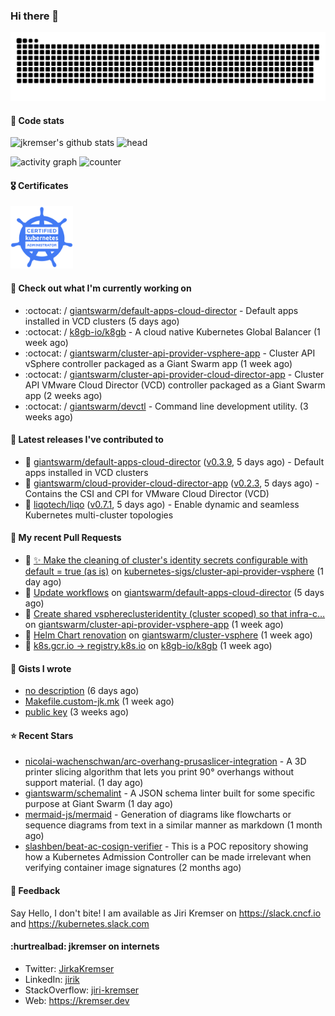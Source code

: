 ### Hi there 👋

![GitHub Snake](github-snake-dark.svg)

#### 📱 Code stats

![jkremser's github stats](https://github-readme-stats.vercel.app/api?username=jkremser&count_private=true&show_icons=true&hide_border=false&theme=tokyonight&title_color=5bcdec&bg_color=0d1117&border_radius=false) ![head](https://user-images.githubusercontent.com/535866/175570014-71166aaa-95f7-4a4f-869c-93a16481de4e.jpeg)


![activity graph](https://activity-graph.herokuapp.com/graph?username=jkremser&theme=react-dark)
![counter](https://komarev.com/ghpvc/?username=jkremser&color=5bcdec&style=for-the-badge)

#### 🎖 Certificates
<p align="left"><a href="https://www.credly.com/badges/8ca716d9-fa9b-42e6-b4a1-ad043baf5396/public_url">
<img src="https://raw.githubusercontent.com/cncf/artwork/master/other/cka/color/kubernetes-cka-color.png" alt="https://www.credly.com/badges/8ca716d9-fa9b-42e6-b4a1-ad043baf5396/public_url" width="100" height="100"/> </a>
</p>

#### 👷 Check out what I'm currently working on

- :octocat: / [giantswarm/default-apps-cloud-director](https://github.com/giantswarm/default-apps-cloud-director) - Default apps installed in VCD clusters (5 days ago)
- :octocat: / [k8gb-io/k8gb](https://github.com/k8gb-io/k8gb) - A cloud native Kubernetes Global Balancer (1 week ago)
- :octocat: / [giantswarm/cluster-api-provider-vsphere-app](https://github.com/giantswarm/cluster-api-provider-vsphere-app) - Cluster API vSphere controller packaged as a Giant Swarm app (1 week ago)
- :octocat: / [giantswarm/cluster-api-provider-cloud-director-app](https://github.com/giantswarm/cluster-api-provider-cloud-director-app) - Cluster API VMware Cloud Director (VCD) controller packaged as a Giant Swarm app (2 weeks ago)
- :octocat: / [giantswarm/devctl](https://github.com/giantswarm/devctl) - Command line development utility. (3 weeks ago)

#### 🔭 Latest releases I've contributed to

- 🎉 [giantswarm/default-apps-cloud-director](https://github.com/giantswarm/default-apps-cloud-director) ([v0.3.9](https://github.com/giantswarm/default-apps-cloud-director/releases/tag/v0.3.9), 5 days ago) - Default apps installed in VCD clusters
- 🎉 [giantswarm/cloud-provider-cloud-director-app](https://github.com/giantswarm/cloud-provider-cloud-director-app) ([v0.2.3](https://github.com/giantswarm/cloud-provider-cloud-director-app/releases/tag/v0.2.3), 5 days ago) - Contains the CSI and CPI for VMware Cloud Director (VCD)
- 🎉 [liqotech/liqo](https://github.com/liqotech/liqo) ([v0.7.1](https://github.com/liqotech/liqo/releases/tag/v0.7.1), 5 days ago) - Enable dynamic and seamless Kubernetes multi-cluster topologies

#### 🔨 My recent Pull Requests

- 💪 [:sparkles: Make the cleaning of cluster&#39;s identity secrets configurable with default = true (as is)](https://github.com/kubernetes-sigs/cluster-api-provider-vsphere/pull/1803) on [kubernetes-sigs/cluster-api-provider-vsphere](https://github.com/kubernetes-sigs/cluster-api-provider-vsphere) (1 day ago)
- 💪 [Update workflows](https://github.com/giantswarm/default-apps-cloud-director/pull/83) on [giantswarm/default-apps-cloud-director](https://github.com/giantswarm/default-apps-cloud-director) (5 days ago)
- 💪 [Create shared vsphereclusteridentity (cluster scoped) so that infra-c…](https://github.com/giantswarm/cluster-api-provider-vsphere-app/pull/44) on [giantswarm/cluster-api-provider-vsphere-app](https://github.com/giantswarm/cluster-api-provider-vsphere-app) (1 week ago)
- 💪 [Helm Chart renovation](https://github.com/giantswarm/cluster-vsphere/pull/23) on [giantswarm/cluster-vsphere](https://github.com/giantswarm/cluster-vsphere) (1 week ago)
- 💪 [k8s.gcr.io -&gt; registry.k8s.io](https://github.com/k8gb-io/k8gb/pull/1066) on [k8gb-io/k8gb](https://github.com/k8gb-io/k8gb) (1 week ago)

#### 📓 Gists I wrote

- [no description](https://gist.github.com/c834be2ff7cbebd56b58adc4da237289) (6 days ago)
- [Makefile.custom-jk.mk](https://gist.github.com/672c558b85d471efd99da2235003f0f3) (1 week ago)
- [public key](https://gist.github.com/873194a8e2942735cde99e60b4db9861) (3 weeks ago)

#### ⭐ Recent Stars

- [nicolai-wachenschwan/arc-overhang-prusaslicer-integration](https://github.com/nicolai-wachenschwan/arc-overhang-prusaslicer-integration) - A 3D printer slicing algorithm that lets you print 90° overhangs without support material. (1 day ago)
- [giantswarm/schemalint](https://github.com/giantswarm/schemalint) - A JSON schema linter built for some specific purpose at Giant Swarm (1 day ago)
- [mermaid-js/mermaid](https://github.com/mermaid-js/mermaid) - Generation of diagrams like flowcharts or sequence diagrams from text in a similar manner as markdown (1 month ago)
- [slashben/beat-ac-cosign-verifier](https://github.com/slashben/beat-ac-cosign-verifier) - This is a POC repository showing how a Kubernetes Admission Controller can be made irrelevant when verifying container image signatures (2 months ago)

#### 💬 Feedback

Say Hello, I don't bite! I am available as Jiri Kremser on https://slack.cncf.io and https://kubernetes.slack.com


#### :hurtrealbad: jkremser on internets

- Twitter: <a href="https://twitter.com/JirkaKremser">JirkaKremser</a>
- LinkedIn: <a href="https://www.linkedin.com/in/jirik/">jirik</a>
- StackOverflow: <a href="https://stackoverflow.com/users/1594980/jiri-kremser">jiri-kremser</a>
- Web: https://kremser.dev